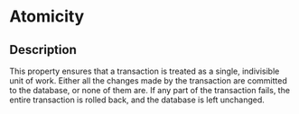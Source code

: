 # Atomicity

## Description

This property ensures that a transaction is treated as a single, indivisible unit of work. Either all the changes made by the transaction are committed to the database, or none of them are. If any part of the transaction fails, the entire transaction is rolled back, and the database is left unchanged.
